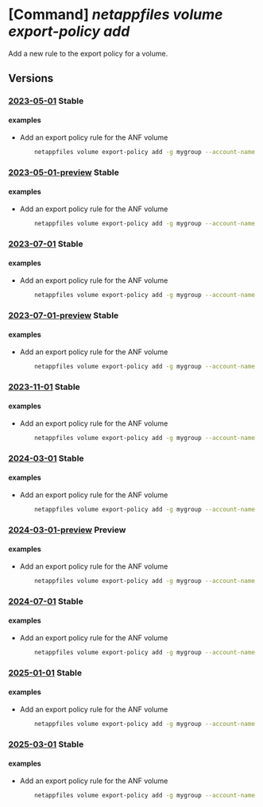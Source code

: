 # [Command] _netappfiles volume export-policy add_

Add a new rule to the export policy for a volume.

## Versions

### [2023-05-01](/Resources/mgmt-plane/L3N1YnNjcmlwdGlvbnMve30vcmVzb3VyY2Vncm91cHMve30vcHJvdmlkZXJzL21pY3Jvc29mdC5uZXRhcHAvbmV0YXBwYWNjb3VudHMve30vY2FwYWNpdHlwb29scy97fS92b2x1bWVzL3t9/2023-05-01.xml) **Stable**

<!-- mgmt-plane /subscriptions/{}/resourcegroups/{}/providers/microsoft.netapp/netappaccounts/{}/capacitypools/{}/volumes/{} 2023-05-01 properties.exportPolicy.rules[] -->

#### examples

- Add an export policy rule for the ANF volume
    ```bash
        netappfiles volume export-policy add -g mygroup --account-name myaccname --pool-name mypoolname --name myvolname --allowed-clients "1.2.3.0/24" --rule-index 2 --unix-read-only true --unix-read-write false --cifs false --nfsv3 true --nfsv41 false
    ```

### [2023-05-01-preview](/Resources/mgmt-plane/L3N1YnNjcmlwdGlvbnMve30vcmVzb3VyY2Vncm91cHMve30vcHJvdmlkZXJzL21pY3Jvc29mdC5uZXRhcHAvbmV0YXBwYWNjb3VudHMve30vY2FwYWNpdHlwb29scy97fS92b2x1bWVzL3t9/2023-05-01-preview.xml) **Stable**

<!-- mgmt-plane /subscriptions/{}/resourcegroups/{}/providers/microsoft.netapp/netappaccounts/{}/capacitypools/{}/volumes/{} 2023-05-01-preview properties.exportPolicy.rules[] -->

#### examples

- Add an export policy rule for the ANF volume
    ```bash
        netappfiles volume export-policy add -g mygroup --account-name myaccname --pool-name mypoolname --name myvolname --allowed-clients "1.2.3.0/24" --rule-index 2 --unix-read-only true --unix-read-write false --cifs false --nfsv3 true --nfsv41 false
    ```

### [2023-07-01](/Resources/mgmt-plane/L3N1YnNjcmlwdGlvbnMve30vcmVzb3VyY2Vncm91cHMve30vcHJvdmlkZXJzL21pY3Jvc29mdC5uZXRhcHAvbmV0YXBwYWNjb3VudHMve30vY2FwYWNpdHlwb29scy97fS92b2x1bWVzL3t9/2023-07-01.xml) **Stable**

<!-- mgmt-plane /subscriptions/{}/resourcegroups/{}/providers/microsoft.netapp/netappaccounts/{}/capacitypools/{}/volumes/{} 2023-07-01 properties.exportPolicy.rules[] -->

#### examples

- Add an export policy rule for the ANF volume
    ```bash
        netappfiles volume export-policy add -g mygroup --account-name myaccname --pool-name mypoolname --name myvolname --allowed-clients "1.2.3.0/24" --rule-index 2 --unix-read-only true --unix-read-write false --cifs false --nfsv3 true --nfsv41 false
    ```

### [2023-07-01-preview](/Resources/mgmt-plane/L3N1YnNjcmlwdGlvbnMve30vcmVzb3VyY2Vncm91cHMve30vcHJvdmlkZXJzL21pY3Jvc29mdC5uZXRhcHAvbmV0YXBwYWNjb3VudHMve30vY2FwYWNpdHlwb29scy97fS92b2x1bWVzL3t9/2023-07-01-preview.xml) **Stable**

<!-- mgmt-plane /subscriptions/{}/resourcegroups/{}/providers/microsoft.netapp/netappaccounts/{}/capacitypools/{}/volumes/{} 2023-07-01-preview properties.exportPolicy.rules[] -->

#### examples

- Add an export policy rule for the ANF volume
    ```bash
        netappfiles volume export-policy add -g mygroup --account-name myaccname --pool-name mypoolname --name myvolname --allowed-clients "1.2.3.0/24" --rule-index 2 --unix-read-only true --unix-read-write false --cifs false --nfsv3 true --nfsv41 false
    ```

### [2023-11-01](/Resources/mgmt-plane/L3N1YnNjcmlwdGlvbnMve30vcmVzb3VyY2Vncm91cHMve30vcHJvdmlkZXJzL21pY3Jvc29mdC5uZXRhcHAvbmV0YXBwYWNjb3VudHMve30vY2FwYWNpdHlwb29scy97fS92b2x1bWVzL3t9/2023-11-01.xml) **Stable**

<!-- mgmt-plane /subscriptions/{}/resourcegroups/{}/providers/microsoft.netapp/netappaccounts/{}/capacitypools/{}/volumes/{} 2023-11-01 properties.exportPolicy.rules[] -->

#### examples

- Add an export policy rule for the ANF volume
    ```bash
        netappfiles volume export-policy add -g mygroup --account-name myaccname --pool-name mypoolname --name myvolname --allowed-clients "1.2.3.0/24" --rule-index 2 --unix-read-only true --unix-read-write false --cifs false --nfsv3 true --nfsv41 false
    ```

### [2024-03-01](/Resources/mgmt-plane/L3N1YnNjcmlwdGlvbnMve30vcmVzb3VyY2Vncm91cHMve30vcHJvdmlkZXJzL21pY3Jvc29mdC5uZXRhcHAvbmV0YXBwYWNjb3VudHMve30vY2FwYWNpdHlwb29scy97fS92b2x1bWVzL3t9/2024-03-01.xml) **Stable**

<!-- mgmt-plane /subscriptions/{}/resourcegroups/{}/providers/microsoft.netapp/netappaccounts/{}/capacitypools/{}/volumes/{} 2024-03-01 properties.exportPolicy.rules[] -->

#### examples

- Add an export policy rule for the ANF volume
    ```bash
        netappfiles volume export-policy add -g mygroup --account-name myaccname --pool-name mypoolname --name myvolname --allowed-clients "1.2.3.0/24" --rule-index 2 --unix-read-only true --unix-read-write false --cifs false --nfsv3 true --nfsv41 false
    ```

### [2024-03-01-preview](/Resources/mgmt-plane/L3N1YnNjcmlwdGlvbnMve30vcmVzb3VyY2Vncm91cHMve30vcHJvdmlkZXJzL21pY3Jvc29mdC5uZXRhcHAvbmV0YXBwYWNjb3VudHMve30vY2FwYWNpdHlwb29scy97fS92b2x1bWVzL3t9/2024-03-01-preview.xml) **Preview**

<!-- mgmt-plane /subscriptions/{}/resourcegroups/{}/providers/microsoft.netapp/netappaccounts/{}/capacitypools/{}/volumes/{} 2024-03-01-preview properties.exportPolicy.rules[] -->

#### examples

- Add an export policy rule for the ANF volume
    ```bash
        netappfiles volume export-policy add -g mygroup --account-name myaccname --pool-name mypoolname --name myvolname --allowed-clients "1.2.3.0/24" --rule-index 2 --unix-read-only true --unix-read-write false --cifs false --nfsv3 true --nfsv41 false
    ```

### [2024-07-01](/Resources/mgmt-plane/L3N1YnNjcmlwdGlvbnMve30vcmVzb3VyY2Vncm91cHMve30vcHJvdmlkZXJzL21pY3Jvc29mdC5uZXRhcHAvbmV0YXBwYWNjb3VudHMve30vY2FwYWNpdHlwb29scy97fS92b2x1bWVzL3t9/2024-07-01.xml) **Stable**

<!-- mgmt-plane /subscriptions/{}/resourcegroups/{}/providers/microsoft.netapp/netappaccounts/{}/capacitypools/{}/volumes/{} 2024-07-01 properties.exportPolicy.rules[] -->

#### examples

- Add an export policy rule for the ANF volume
    ```bash
        netappfiles volume export-policy add -g mygroup --account-name myaccname --pool-name mypoolname --name myvolname --allowed-clients "1.2.3.0/24" --rule-index 2 --unix-read-only true --unix-read-write false --cifs false --nfsv3 true --nfsv41 false
    ```

### [2025-01-01](/Resources/mgmt-plane/L3N1YnNjcmlwdGlvbnMve30vcmVzb3VyY2Vncm91cHMve30vcHJvdmlkZXJzL21pY3Jvc29mdC5uZXRhcHAvbmV0YXBwYWNjb3VudHMve30vY2FwYWNpdHlwb29scy97fS92b2x1bWVzL3t9/2025-01-01.xml) **Stable**

<!-- mgmt-plane /subscriptions/{}/resourcegroups/{}/providers/microsoft.netapp/netappaccounts/{}/capacitypools/{}/volumes/{} 2025-01-01 properties.exportPolicy.rules[] -->

#### examples

- Add an export policy rule for the ANF volume
    ```bash
        netappfiles volume export-policy add -g mygroup --account-name myaccname --pool-name mypoolname --name myvolname --allowed-clients "1.2.3.0/24" --rule-index 2 --unix-read-only true --unix-read-write false --cifs false --nfsv3 true --nfsv41 false
    ```

### [2025-03-01](/Resources/mgmt-plane/L3N1YnNjcmlwdGlvbnMve30vcmVzb3VyY2Vncm91cHMve30vcHJvdmlkZXJzL21pY3Jvc29mdC5uZXRhcHAvbmV0YXBwYWNjb3VudHMve30vY2FwYWNpdHlwb29scy97fS92b2x1bWVzL3t9/2025-03-01.xml) **Stable**

<!-- mgmt-plane /subscriptions/{}/resourcegroups/{}/providers/microsoft.netapp/netappaccounts/{}/capacitypools/{}/volumes/{} 2025-03-01 properties.exportPolicy.rules[] -->

#### examples

- Add an export policy rule for the ANF volume
    ```bash
        netappfiles volume export-policy add -g mygroup --account-name myaccname --pool-name mypoolname --name myvolname --allowed-clients "1.2.3.0/24" --rule-index 2 --unix-read-only true --unix-read-write false --cifs false --nfsv3 true --nfsv41 false
    ```
